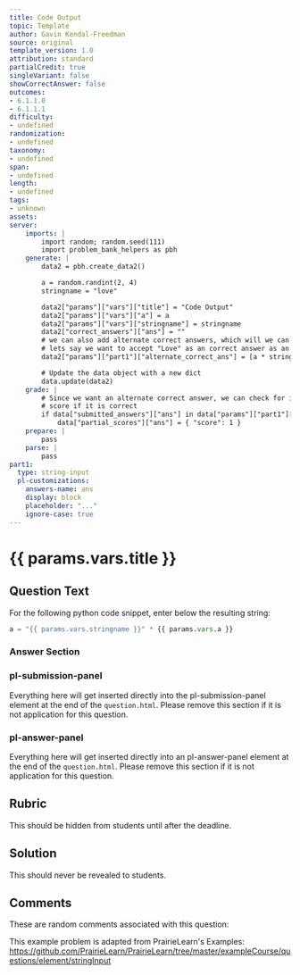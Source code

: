 ```yaml
---
title: Code Output
topic: Template
author: Gavin Kendal-Freedman
source: original
template_version: 1.0
attribution: standard
partialCredit: true
singleVariant: false
showCorrectAnswer: false
outcomes:
- 6.1.1.0
- 6.1.1.1
difficulty:
- undefined
randomization:
- undefined
taxonomy:
- undefined
span:
- undefined
length:
- undefined
tags:
- unknown
assets:
server:
    imports: |
        import random; random.seed(111) 
        import problem_bank_helpers as pbh
    generate: |
        data2 = pbh.create_data2()

        a = random.randint(2, 4)
        stringname = "love"

        data2["params"]["vars"]["title"] = "Code Output"
        data2["params"]["vars"]["a"] = a
        data2["params"]["vars"]["stringname"] = stringname
        data2["correct_answers"]["ans"] = ""
        # we can also add alternate correct answers, which will we can grade as correct
        # lets say we want to accept "Love" as an correct answer as an example, we can do:
        data2["params"]["part1"]["alternate_correct_ans"] = [a * stringname, a * "Love"]

        # Update the data object with a new dict
        data.update(data2)
    grade: |
        # Since we want an alternate correct answer, we can check for it here, and override the automatic 
        # score if it is correct
        if data["submitted_answers"]["ans"] in data["params"]["part1"]["alternate_correct_ans"]:
            data["partial_scores"]["ans"] = { "score": 1 }
    prepare: |
        pass
    parse: |
        pass
part1:
  type: string-input
  pl-customizations:
    answers-name: ans
    display: block
    placeholder: "..."
    ignore-case: true
---
```

# {{ params.vars.title }}

## Question Text

For the following python code snippet, enter below the resulting string:

```python
a = "{{ params.vars.stringname }}" * {{ params.vars.a }}
```

### Answer Section


### pl-submission-panel

Everything here will get inserted directly into the pl-submission-panel element at the end of the `question.html`.
Please remove this section if it is not application for this question.

### pl-answer-panel

Everything here will get inserted directly into an pl-answer-panel element at the end of the `question.html`.
Please remove this section if it is not application for this question.

## Rubric

This should be hidden from students until after the deadline.

## Solution

This should never be revealed to students.

## Comments

These are random comments associated with this question:

This example problem is adapted from PrairieLearn's Examples: https://github.com/PrairieLearn/PrairieLearn/tree/master/exampleCourse/questions/element/stringInput

